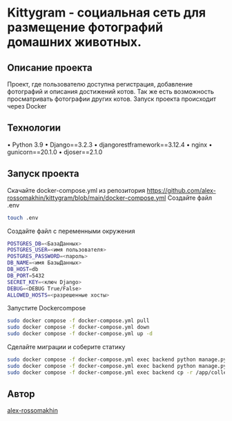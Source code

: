 #  Kittygram - социальная сеть для размещение фотографий домашних животных.

## Описание проекта

Проект, где пользователю доступна регистрация, добавление фотографий и описания достижений котов. Так же есть возможность просматривать фотографии других котов.
Запуск проекта происходит через Docker

## Технологии

• Python 3.9 • Django==3.2.3 • djangorestframework==3.12.4 • nginx • gunicorn==20.1.0 • djoser==2.1.0

## Запуск проекта

Скачайте docker-compose.yml из репозитория https://github.com/alex-rossomakhin/kittygram/blob/main/docker-compose.yml
Создайте файл .env

```bash
touch .env
```

Создайте файл с переменными окружения

```bash
POSTGRES_DB=<БазаДанных>
POSTGRES_USER=<имя пользователя>
POSTGRES_PASSWORD=<пароль>
DB_NAME=<имя БазыДанных>
DB_HOST=db
DB_PORT=5432
SECRET_KEY=<ключ Django>
DEBUG=<DEBUG True/False>
ALLOWED_HOSTS=<разрешенные хосты>
```
Запустите Dockercompose

```bash
sudo docker compose -f docker-compose.yml pull
sudo docker compose -f docker-compose.yml down
sudo docker compose -f docker-compose.yml up -d
```

Сделайте миграции и соберите статику

```bash
sudo docker compose -f docker-compose.yml exec backend python manage.py migrate
sudo docker compose -f docker-compose.yml exec backend python manage.py collectstatic
sudo docker compose -f docker-compose.yml exec backend cp -r /app/collected_static/. /backend_static/static/ 
```

## Автор

[alex-rossomakhin](https://github.com/alex-rossomakhin)
